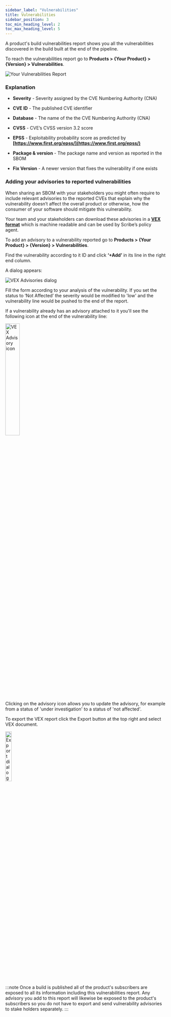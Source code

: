 ```yaml
---
sidebar_label: "Vulnerabilities"
title: Vulnerabilities
sidebar_position: 3
toc_min_heading_level: 2
toc_max_heading_level: 5
---
```


A product's build vulnerabilities report shows you all the vulnerabilities discovered in the build built at the end of the pipeline.

To reach the vulnerabilities report go to **Products > {Your Product} > {Version} > Vulnerabilities**.

<img src='../../img/start/vulnerabilities-start.jpg' alt='Your Vulnerabilities Report'/>

### Explanation

* **Severity** - Severity assigned by the CVE Numbering Authority (CNA)

* **CVE ID** - The published CVE identifier

* **Database** - The name of the the CVE Numbering Authority (CNA)

* **CVSS** - CVE’s CVSS version 3.2 score

* **EPSS** - Exploitability probability score as predicted by **[https://www.first.org/epss/](https://www.first.org/epss/)**

* **Package & version** - The package name and version as reported in the SBOM

* **Fix Version** - A newer version that fixes the vulnerability if one exists

### Adding your advisories to reported vulnerabilities

When sharing an SBOM with your stakeholders you might often require to include relevant advisories to the reported CVEs that explain why the vulnerability doesn’t affect the overall product or otherwise, how the consumer of your software should mitigate this vulnerability.

Your team and your stakeholders can download these advisories in a **[VEX format](https://cyclonedx.org/capabilities/vex/)** which is machine readable and can be used by Scribe’s policy agent.

To add an advisory to a vulnerability reported go to **Products > {Your Product} > {Version} > Vulnerabilities**.

Find the vulnerability according to it ID and click **‘+Add’** in its line in the right end column.

A dialog appears:

<img src='../../img/start/vex-start.jpg' alt='VEX Advisories dialog'/>

Fill the form according to your analysis of the vulnerability. If you set the status to ‘Not Affected’ the severity would be modified to 'low' and the vulnerability line would be pushed to the end of the report.

If a vulnerability already has an advisory attached to it you'll see the following icon at the end of the vulnerability line:

<img src='../../img/start/advisory-icon.jpg' alt='VEX Advisory icon' width='30%' min-width='300px'/>

Clicking on the advisory icon allows you to update the advisory, for example from a status of 'under investigation' to a status of 'not affected'.

To export the VEX report click the Export button at the top right and select VEX document.

<img src='../../img/start/export-start.jpg' alt='Export dialog' width='20%' min-width='200px'/>

:::note
Once a build is published all of the product's subscribers are exposed to all its information including this vulnerabilities report. Any advisory you add to this report will likewise be exposed to the product's subscribers so you do not have to export and send vulnerability advisories to stake holders separately.
:::




